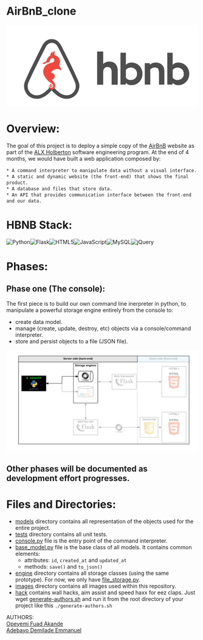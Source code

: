 # AirBnB_clone
![N|Solid](./images/hbnb.jpeg)

# Overview:
The goal of this project is to deploy a simple copy of the [AirBnB](www.airbnb.com) website as part of the [ALX Holberton](www.alx.com) software engineering program. At the end of 4 months, we would have built a web application composed by:

	* A command interpreter to manipulate data without a visual interface.
	* A static and dynamic website (the front-end) that shows the final product.
	* A database and files that store data.
	* An API that provides communication interface between the front-end and our data.

# HBNB Stack:
![Python](https://img.shields.io/badge/python-3670A0?style=for-the-badge&logo=python&logoColor=ffdd54)![Flask](https://img.shields.io/badge/flask-%23000.svg?style=for-the-badge&logo=flask&logoColor=white)![HTML5](https://img.shields.io/badge/html5-%23E34F26.svg?style=for-the-badge&logo=html5&logoColor=white)![JavaScript](https://img.shields.io/badge/javascript-%23323330.svg?style=for-the-badge&logo=javascript&logoColor=%23F7DF1E)![MySQL](https://img.shields.io/badge/mysql-%2300f.svg?style=for-the-badge&logo=mysql&logoColor=white)![jQuery](https://img.shields.io/badge/jquery-%230769AD.svg?style=for-the-badge&logo=jquery&logoColor=white)


# Phases:
## Phase one (The console):
The first piece is to build our own command line inerpreter in python, to manipulate a powerful storage engine entirely from the console to:
* create data model.
* manage (create, update, destroy, etc) objects via a console/command interpreter.
* store and persist objects to a file (JSON file).




![N|Solid](./images/Phase1.png)

## Other phases will be documented as development effort progresses.

# Files and Directories:
* [models](./models) directory contains all representation of the objects used for the entire project.
* [tests](./tests) directory contains all unit tests.
* [console.py](./console.py) file is the entry point of the command interpreter.
* [base_model.py](./models/base_model.py) file is the base class of all models. It contains common elements:
	* attributes: `id`, `created_at` and `updated_at`
	* methods: `save()` and `to_json()`
* [engine](./models/engine) directory contains all storage classes (using the same prototype). For now, we only have [file_storage.py](./models/engine/file_storage.py).
* [images](./images) directory contains all images used within this repository.
* [hack](./hack) contains wall hacks, aim assist and speed haxx for eez claps. Just wget [generate-authors.sh](./hack/generate-authors.sh) and run it from the root directory of your project like this `./generate-authors.sh`


AUTHORS:<br>
[Opeyemi Fuad Akande](www.github.com)<br>
[Adebayo Demilade Emmanuel](www.github.com/AdebayoEmmanuel)
